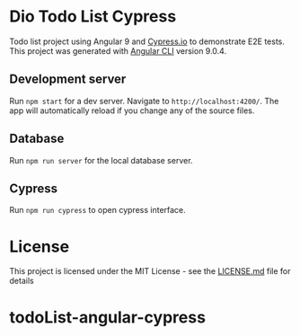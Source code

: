 # Dio Todo List Cypress
Todo list project using Angular 9 and [Cypress.io](https://cypress.io) to demonstrate E2E tests. This project was generated with [Angular CLI](https://github.com/angular/angular-cli) version 9.0.4.

## Development server
Run `npm start` for a dev server. Navigate to `http://localhost:4200/`. The app will automatically reload if you change any of the source files.

## Database
Run `npm run server` for the local database server.

## Cypress 
Run `npm run cypress` to open cypress interface.

# License
This project is licensed under the MIT License - see the [LICENSE.md](LICENSE.md) file for details
# todoList-angular-cypress
